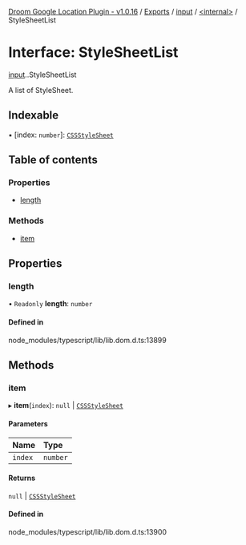 [Droom Google Location Plugin - v1.0.16](../README.md) / [Exports](../modules.md) / [input](../modules/input.md) / [<internal\>](../modules/input._internal_.md) / StyleSheetList

# Interface: StyleSheetList

[input](../modules/input.md).[<internal>](../modules/input._internal_.md).StyleSheetList

A list of StyleSheet.

## Indexable

▪ [index: `number`]: [`CSSStyleSheet`](../modules/input._internal_.md#cssstylesheet)

## Table of contents

### Properties

- [length](input._internal_.StyleSheetList.md#length)

### Methods

- [item](input._internal_.StyleSheetList.md#item)

## Properties

### length

• `Readonly` **length**: `number`

#### Defined in

node_modules/typescript/lib/lib.dom.d.ts:13899

## Methods

### item

▸ **item**(`index`): ``null`` \| [`CSSStyleSheet`](../modules/input._internal_.md#cssstylesheet)

#### Parameters

| Name | Type |
| :------ | :------ |
| `index` | `number` |

#### Returns

``null`` \| [`CSSStyleSheet`](../modules/input._internal_.md#cssstylesheet)

#### Defined in

node_modules/typescript/lib/lib.dom.d.ts:13900
